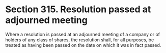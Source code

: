 # Section 315. Resolution passed at adjourned meeting

Where a resolution is passed at an adjourned meeting of a company or of holders of any class of shares, the resolution shall, for all purposes, be treated as having been passed on the date on which it was in fact passed.

